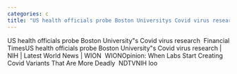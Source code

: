 ```yaml
---
categories: c
title: "US health officials probe Boston Universitys Covid virus research  Financial Times"
---
```

US health officials probe Boston University"s Covid virus research&nbsp;&nbsp;Financial TimesUS health officials probe Boston University"s Covid virus research | NIH | Latest World News | WION&nbsp;&nbsp;WIONOpinion: When Labs Start Creating Covid Variants That Are More Deadly&nbsp;&nbsp;NDTVNIH loo